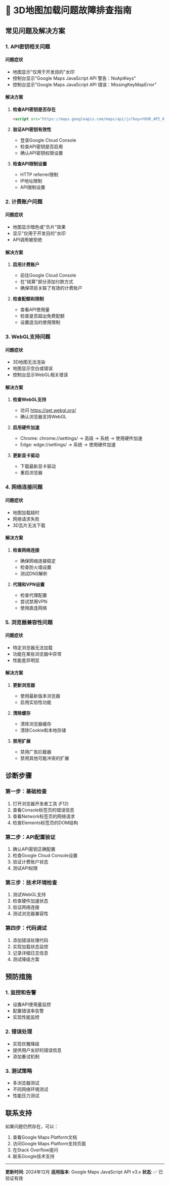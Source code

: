 
# 🔧 3D地图加载问题故障排查指南

## 常见问题及解决方案

### 1. API密钥相关问题

#### 问题症状
- 地图显示"仅用于开发目的"水印
- 控制台显示"Google Maps JavaScript API 警告：NoApiKeys"
- 控制台显示"Google Maps JavaScript API 错误：MissingKeyMapError"

#### 解决方案
1. **检查API密钥是否存在**
   ```html
   <script src="https://maps.googleapis.com/maps/api/js?key=YOUR_API_KEY&libraries=maps3d&v=beta"></script>
   ```

2. **验证API密钥有效性**
   - 登录Google Cloud Console
   - 检查API密钥是否启用
   - 确认API密钥权限设置

3. **检查API限制设置**
   - HTTP referrer限制
   - IP地址限制
   - API限制设置

### 2. 计费账户问题

#### 问题症状
- 地图显示暗色或"负片"效果
- 显示"仅用于开发目的"水印
- API调用被拒绝

#### 解决方案
1. **启用计费账户**
   - 前往Google Cloud Console
   - 在"结算"部分添加付款方式
   - 确保项目关联了有效的计费账户

2. **检查配额和限制**
   - 查看API使用量
   - 检查是否超出免费配额
   - 设置适当的使用限制

### 3. WebGL支持问题

#### 问题症状
- 3D地图无法渲染
- 地图显示空白或错误
- 控制台显示WebGL相关错误

#### 解决方案
1. **检查WebGL支持**
   - 访问 https://get.webgl.org/
   - 确认浏览器支持WebGL

2. **启用硬件加速**
   - Chrome: chrome://settings/ → 高级 → 系统 → 使用硬件加速
   - Edge: edge://settings/ → 系统 → 使用硬件加速

3. **更新显卡驱动**
   - 下载最新显卡驱动
   - 重启浏览器

### 4. 网络连接问题

#### 问题症状
- 地图加载超时
- 网络请求失败
- 3D瓦片无法下载

#### 解决方案
1. **检查网络连接**
   - 确保网络连接稳定
   - 检查防火墙设置
   - 测试DNS解析

2. **代理和VPN设置**
   - 检查代理配置
   - 尝试禁用VPN
   - 使用直连网络

### 5. 浏览器兼容性问题

#### 问题症状
- 特定浏览器无法加载
- 功能在某些浏览器中异常
- 性能差异明显

#### 解决方案
1. **更新浏览器**
   - 使用最新版本浏览器
   - 启用实验性功能

2. **清除缓存**
   - 清除浏览器缓存
   - 清除Cookie和本地存储

3. **禁用扩展**
   - 禁用广告拦截器
   - 禁用其他可能冲突的扩展

## 诊断步骤

### 第一步：基础检查
1. 打开浏览器开发者工具 (F12)
2. 查看Console标签页的错误信息
3. 查看Network标签页的网络请求
4. 检查Elements标签页的DOM结构

### 第二步：API配置验证
1. 确认API密钥正确配置
2. 检查Google Cloud Console设置
3. 验证计费账户状态
4. 测试API权限

### 第三步：技术环境检查
1. 测试WebGL支持
2. 检查硬件加速状态
3. 验证网络连接
4. 测试浏览器兼容性

### 第四步：代码调试
1. 添加错误处理代码
2. 实现加载状态监控
3. 记录详细日志信息
4. 测试降级方案

## 预防措施

### 1. 监控和告警
- 设置API使用量监控
- 配置错误率告警
- 实现性能监控

### 2. 错误处理
- 实现优雅降级
- 提供用户友好的错误信息
- 添加重试机制

### 3. 测试策略
- 多浏览器测试
- 不同网络环境测试
- 性能压力测试

## 联系支持

如果问题仍然存在，可以：
1. 查看Google Maps Platform文档
2. 访问Google Maps Platform支持页面
3. 在Stack Overflow提问
4. 联系Google技术支持

---

**更新时间**: 2024年12月
**适用版本**: Google Maps JavaScript API v3.x
**状态**: ✅ 已验证有效
